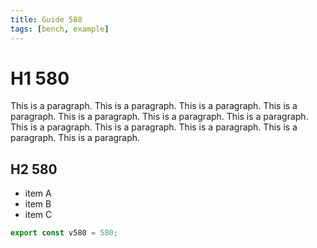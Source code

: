 ```yaml
---
title: Guide 580
tags: [bench, example]
---
```


# H1 580

This is a paragraph. This is a paragraph. This is a paragraph. This is a paragraph. This is a paragraph. This is a paragraph. This is a paragraph. This is a paragraph. This is a paragraph. This is a paragraph. This is a paragraph. This is a paragraph. 

## H2 580

- item A
- item B
- item C

```ts
export const v580 = 580;
```